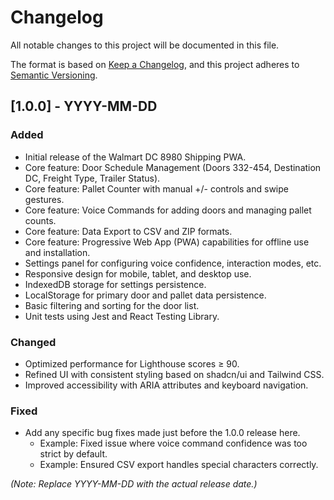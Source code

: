 # Changelog

All notable changes to this project will be documented in this file.

The format is based on [Keep a Changelog](https://keepachangelog.com/en/1.0.0/),
and this project adheres to [Semantic Versioning](https://semver.org/spec/v2.0.0.html).

## [1.0.0] - YYYY-MM-DD

### Added

- Initial release of the Walmart DC 8980 Shipping PWA.
- Core feature: Door Schedule Management (Doors 332-454, Destination DC, Freight Type, Trailer Status).
- Core feature: Pallet Counter with manual +/- controls and swipe gestures.
- Core feature: Voice Commands for adding doors and managing pallet counts.
- Core feature: Data Export to CSV and ZIP formats.
- Core feature: Progressive Web App (PWA) capabilities for offline use and installation.
- Settings panel for configuring voice confidence, interaction modes, etc.
- Responsive design for mobile, tablet, and desktop use.
- IndexedDB storage for settings persistence.
- LocalStorage for primary door and pallet data persistence.
- Basic filtering and sorting for the door list.
- Unit tests using Jest and React Testing Library.

### Changed

- Optimized performance for Lighthouse scores ≥ 90.
- Refined UI with consistent styling based on shadcn/ui and Tailwind CSS.
- Improved accessibility with ARIA attributes and keyboard navigation.

### Fixed

- Add any specific bug fixes made just before the 1.0.0 release here.
  - Example: Fixed issue where voice command confidence was too strict by default.
  - Example: Ensured CSV export handles special characters correctly.

*(Note: Replace YYYY-MM-DD with the actual release date.)* 